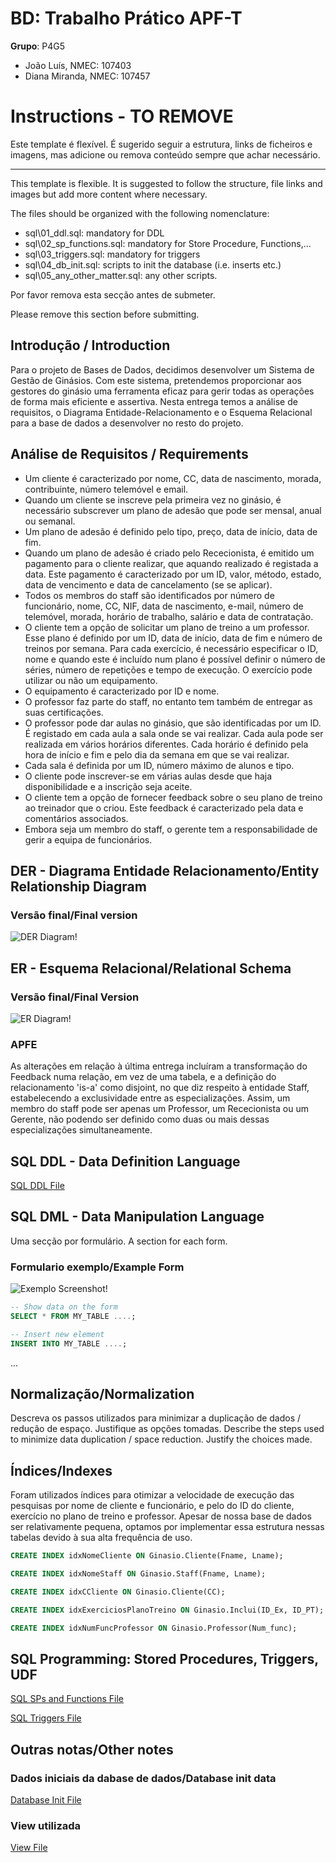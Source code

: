 # BD: Trabalho Prático APF-T

**Grupo**: P4G5
- João Luís, NMEC: 107403
- Diana Miranda, NMEC: 107457

# Instructions - TO REMOVE

Este template é flexível.
É sugerido seguir a estrutura, links de ficheiros e imagens, mas adicione ou remova conteúdo sempre que achar necessário.

---

This template is flexible.
It is suggested to follow the structure, file links and images but add more content where necessary.

The files should be organized with the following nomenclature:

- sql\01_ddl.sql: mandatory for DDL
- sql\02_sp_functions.sql: mandatory for Store Procedure, Functions,... 
- sql\03_triggers.sql: mandatory for triggers
- sql\04_db_init.sql: scripts to init the database (i.e. inserts etc.)
- sql\05_any_other_matter.sql: any other scripts.

Por favor remova esta secção antes de submeter.

Please remove this section before submitting.

## Introdução / Introduction
 
Para o projeto de Bases de Dados, decidimos desenvolver um Sistema de Gestão de Ginásios. Com este sistema, pretendemos proporcionar aos gestores do ginásio uma ferramenta eficaz para gerir todas as operações de forma mais eficiente e assertiva.
Nesta entrega temos a análise de requisitos, o Diagrama Entidade-Relacionamento e o Esquema Relacional para a base de dados a desenvolver no resto do projeto.  

## ​Análise de Requisitos / Requirements

* Um cliente é caracterizado por nome, CC, data de nascimento, morada, contribuinte, número telemóvel e email.
* Quando um cliente se inscreve pela primeira vez no ginásio, é necessário subscrever um plano de adesão que pode ser mensal, anual ou semanal.
* Um plano de adesão é definido pelo tipo, preço, data de início, data de fim.
* Quando um plano de adesão é criado pelo Rececionista, é emitido um pagamento para o cliente realizar, que aquando realizado é registada a data. Este pagamento é caracterizado por um ID, valor, método, estado, data de vencimento e data de cancelamento (se se aplicar).
* Todos os membros do staff são identificados por número de funcionário, nome, CC, NIF, data de nascimento, e-mail, número de telemóvel, morada, horário de trabalho, salário e data de contratação.
* O cliente tem a opção de solicitar um plano de treino a um professor. Esse plano é definido por um ID, data de início, data de fim e número de treinos por semana. Para cada exercício, é necessário especificar o ID, nome e quando este é incluído num plano é possível definir o número de séries, número de repetições e tempo de execução. O exercício pode utilizar ou não um equipamento.
* O equipamento é caracterizado por ID e nome.
* O professor faz parte do staff, no entanto tem também de entregar as suas certificações.
* O professor pode dar aulas no ginásio, que são identificadas por um ID. É registado em cada aula a sala onde se vai realizar. Cada aula pode ser realizada em vários horários diferentes. Cada horário é definido pela hora de início e fim e pelo dia da semana em que se vai realizar.
* Cada sala é definida por um ID, número máximo de alunos e tipo.
* O cliente pode inscrever-se em várias aulas desde que haja disponibilidade e a inscrição seja aceite.
* O cliente tem a opção de fornecer feedback sobre o seu plano de treino ao treinador que o criou. Este feedback é caracterizado pela data e comentários associados.
* Embora seja um membro do staff, o gerente tem a responsabilidade de gerir a equipa de funcionários.

## DER - Diagrama Entidade Relacionamento/Entity Relationship Diagram

### Versão final/Final version

![DER Diagram!](der.jpg "AnImage")

## ER - Esquema Relacional/Relational Schema

### Versão final/Final Version

![ER Diagram!](er.jpg "AnImage")

### APFE

As alterações em relação à última entrega incluíram a transformação do Feedback numa relação, em vez de uma tabela, e a definição do relacionamento 'is-a' como disjoint, no que diz respeito à entidade Staff, estabelecendo a exclusividade entre as especializações. Assim, um membro do staff pode ser apenas um Professor, um Rececionista ou um Gerente, não podendo ser definido como duas ou mais dessas especializações simultaneamente.

## ​SQL DDL - Data Definition Language

[SQL DDL File](sql/01_ddl.sql "SQLFileQuestion")

## SQL DML - Data Manipulation Language

Uma secção por formulário.
A section for each form.

### Formulario exemplo/Example Form

![Exemplo Screenshot!](screenshots/screenshot_1.jpg "AnImage")

```sql
-- Show data on the form
SELECT * FROM MY_TABLE ....;

-- Insert new element
INSERT INTO MY_TABLE ....;

```

...

## Normalização/Normalization

Descreva os passos utilizados para minimizar a duplicação de dados / redução de espaço.
Justifique as opções tomadas.
Describe the steps used to minimize data duplication / space reduction.
Justify the choices made.

## Índices/Indexes

Foram utilizados índices para otimizar a velocidade de execução das pesquisas por nome de cliente e funcionário, e pelo do ID do cliente, exercício no plano de treino e professor. Apesar de nossa base de dados ser relativamente pequena, optamos por implementar essa estrutura nessas tabelas devido à sua alta frequência de uso.

```sql
CREATE INDEX idxNomeCliente ON Ginasio.Cliente(Fname, Lname);

CREATE INDEX idxNomeStaff ON Ginasio.Staff(Fname, Lname);

CREATE INDEX idxCCliente ON Ginasio.Cliente(CC);

CREATE INDEX idxExerciciosPlanoTreino ON Ginasio.Inclui(ID_Ex, ID_PT);

CREATE INDEX idxNumFuncProfessor ON Ginasio.Professor(Num_func);
```

## SQL Programming: Stored Procedures, Triggers, UDF

[SQL SPs and Functions File](sql/02_sp_functions.sql "SQLFileQuestion")

[SQL Triggers File](sql/03_triggers.sql "SQLFileQuestion")

## Outras notas/Other notes

### Dados iniciais da dabase de dados/Database init data

[Database Init File](sql/04_db_init.sql "SQLFileQuestion")

### View utilizada

[View File](sql/05_any_other_matter.sql "SQLFileQuestion")



 